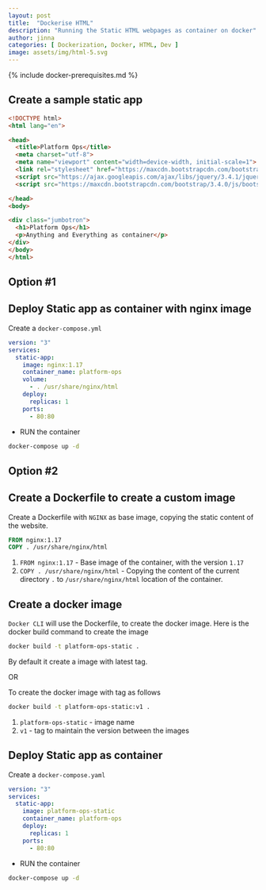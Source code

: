 ```yaml
---
layout: post
title:  "Dockerise HTML"
description: "Running the Static HTML webpages as container on docker"
author: jinna
categories: [ Dockerization, Docker, HTML, Dev ]
image: assets/img/html-5.svg
---
```


{% include docker-prerequisites.md %}

## Create a sample static app

```html
<!DOCTYPE html>
<html lang="en">

<head>
  <title>Platform Ops</title>
  <meta charset="utf-8">
  <meta name="viewport" content="width=device-width, initial-scale=1">
  <link rel="stylesheet" href="https://maxcdn.bootstrapcdn.com/bootstrap/3.4.0/css/bootstrap.min.css">
  <script src="https://ajax.googleapis.com/ajax/libs/jquery/3.4.1/jquery.min.js"></script>
  <script src="https://maxcdn.bootstrapcdn.com/bootstrap/3.4.0/js/bootstrap.min.js"></script>

</head>
<body>

<div class="jumbotron">
  <h1>Platform Ops</h1> 
  <p>Anything and Everything as container</p> 
</div>
</body>
</html>
```

## Option #1

## Deploy Static app as container with nginx image

Create a `docker-compose.yml`

```yml
version: "3"
services:
  static-app:
    image: nginx:1.17
    container_name: platform-ops
    volume:
      - . /usr/share/nginx/html
    deploy:
      replicas: 1
    ports:
      - 80:80
```

- RUN the container

```bash
docker-compose up -d
```

## Option #2

## Create a Dockerfile to create a custom image

Create a Dockerfile with `NGINX` as base image, copying the static content of the website.

```Dockerfile
FROM nginx:1.17
COPY . /usr/share/nginx/html
```

1. `FROM nginx:1.17` - Base image of the container, with the version `1.17`
2. `COPY . /usr/share/nginx/html` - Copying the content of the current directory `.` to `/usr/share/nginx/html` location of the container.


## Create a docker image

`Docker CLI` will use the Dockerfile, to create the docker image. Here is the docker build command to create the image

```bash
docker build -t platform-ops-static .
```

By default it create a image with latest tag.

OR 

To create the docker image with tag as follows

```bash
docker build -t platform-ops-static:v1 .
```

1. `platform-ops-static` - image name
2. `v1` - tag to maintain the version between the images

## Deploy Static app as container

Create a `docker-compose.yaml`

```yaml
version: "3"
services:
  static-app:
    image: platform-ops-static
    container_name: platform-ops
    deploy:
      replicas: 1
    ports:
      - 80:80
```
- RUN the container

```bash
docker-compose up -d
```